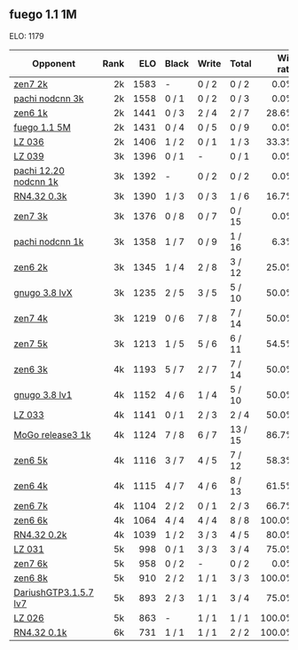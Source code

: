 ## fuego 1.1 1M ##

ELO: 1179

Opponent | Rank | ELO | Black | Write | Total | Win rate
---------|-----:|----:|-------|-------|-------|-------:
[zen7 2k](zen7%202k.md) | 2k | 1583 | - | 0 / 2 | 0 / 2 | 0.0%
[pachi nodcnn 3k](pachi%20nodcnn%203k.md) | 2k | 1558 | 0 / 1 | 0 / 2 | 0 / 3 | 0.0%
[zen6 1k](zen6%201k.md) | 2k | 1441 | 0 / 3 | 2 / 4 | 2 / 7 | 28.6%
[fuego 1.1 5M](fuego%201.1%205M.md) | 2k | 1431 | 0 / 4 | 0 / 5 | 0 / 9 | 0.0%
[LZ 036](LZ%20036.md) | 2k | 1406 | 1 / 2 | 0 / 1 | 1 / 3 | 33.3%
[LZ 039](LZ%20039.md) | 3k | 1396 | 0 / 1 | - | 0 / 1 | 0.0%
[pachi 12.20 nodcnn 1k](pachi%2012.20%20nodcnn%201k.md) | 3k | 1392 | - | 0 / 2 | 0 / 2 | 0.0%
[RN4.32 0.3k](RN4.32%200.3k.md) | 3k | 1390 | 1 / 3 | 0 / 3 | 1 / 6 | 16.7%
[zen7 3k](zen7%203k.md) | 3k | 1376 | 0 / 8 | 0 / 7 | 0 / 15 | 0.0%
[pachi nodcnn 1k](pachi%20nodcnn%201k.md) | 3k | 1358 | 1 / 7 | 0 / 9 | 1 / 16 | 6.3%
[zen6 2k](zen6%202k.md) | 3k | 1345 | 1 / 4 | 2 / 8 | 3 / 12 | 25.0%
[gnugo 3.8 lvX](gnugo%203.8%20lvX.md) | 3k | 1235 | 2 / 5 | 3 / 5 | 5 / 10 | 50.0%
[zen7 4k](zen7%204k.md) | 3k | 1219 | 0 / 6 | 7 / 8 | 7 / 14 | 50.0%
[zen7 5k](zen7%205k.md) | 3k | 1213 | 1 / 5 | 5 / 6 | 6 / 11 | 54.5%
[zen6 3k](zen6%203k.md) | 4k | 1193 | 5 / 7 | 2 / 7 | 7 / 14 | 50.0%
[gnugo 3.8 lv1](gnugo%203.8%20lv1.md) | 4k | 1152 | 4 / 6 | 1 / 4 | 5 / 10 | 50.0%
[LZ 033](LZ%20033.md) | 4k | 1141 | 0 / 1 | 2 / 3 | 2 / 4 | 50.0%
[MoGo release3 1k](MoGo%20release3%201k.md) | 4k | 1124 | 7 / 8 | 6 / 7 | 13 / 15 | 86.7%
[zen6 5k](zen6%205k.md) | 4k | 1116 | 3 / 7 | 4 / 5 | 7 / 12 | 58.3%
[zen6 4k](zen6%204k.md) | 4k | 1115 | 4 / 7 | 4 / 6 | 8 / 13 | 61.5%
[zen6 7k](zen6%207k.md) | 4k | 1104 | 2 / 2 | 0 / 1 | 2 / 3 | 66.7%
[zen6 6k](zen6%206k.md) | 4k | 1064 | 4 / 4 | 4 / 4 | 8 / 8 | 100.0%
[RN4.32 0.2k](RN4.32%200.2k.md) | 4k | 1039 | 1 / 2 | 3 / 3 | 4 / 5 | 80.0%
[LZ 031](LZ%20031.md) | 5k | 998 | 0 / 1 | 3 / 3 | 3 / 4 | 75.0%
[zen7 6k](zen7%206k.md) | 5k | 958 | 0 / 2 | - | 0 / 2 | 0.0%
[zen6 8k](zen6%208k.md) | 5k | 910 | 2 / 2 | 1 / 1 | 3 / 3 | 100.0%
[DariushGTP3.1.5.7 lv7](DariushGTP3.1.5.7%20lv7.md) | 5k | 893 | 2 / 3 | 1 / 1 | 3 / 4 | 75.0%
[LZ 026](LZ%20026.md) | 5k | 863 | - | 1 / 1 | 1 / 1 | 100.0%
[RN4.32 0.1k](RN4.32%200.1k.md) | 6k | 731 | 1 / 1 | 1 / 1 | 2 / 2 | 100.0%
